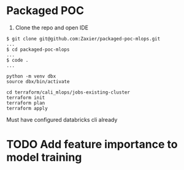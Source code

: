 # Packaged POC

1. Clone the repo and open IDE

```
$ git clone git@github.com:Zaxier/packaged-poc-mlops.git
...
$ cd packaged-poc-mlops
...
$ code .
...
```

```
python -m venv dbx
source dbx/bin/activate
```

```
cd terraform/cali_mlops/jobs-existing-cluster
terraform init
terraform plan
terraform apply

```

Must have configured databricks cli already


# TODO Add feature importance to model training